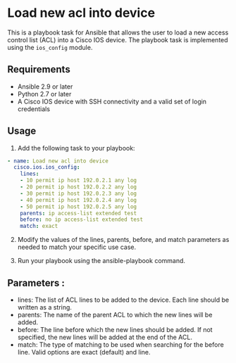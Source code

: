 # Load new acl into device

This is a playbook task for Ansible that allows the user to load a new access control list (ACL) into a Cisco IOS device. The playbook task is implemented using the `ios_config` module.

## Requirements

- Ansible 2.9 or later
- Python 2.7 or later
- A Cisco IOS device with SSH connectivity and a valid set of login credentials

## Usage

1. Add the following task to your playbook:

```yaml
- name: Load new acl into device
  cisco.ios.ios_config:
    lines:
    - 10 permit ip host 192.0.2.1 any log
    - 20 permit ip host 192.0.2.2 any log
    - 30 permit ip host 192.0.2.3 any log
    - 40 permit ip host 192.0.2.4 any log
    - 50 permit ip host 192.0.2.5 any log
    parents: ip access-list extended test
    before: no ip access-list extended test
    match: exact
```

2. Modify the values of the lines, parents, before, and match parameters as needed to match your specific use case.

3. Run your playbook using the ansible-playbook command.

## Parameters :
* lines: The list of ACL lines to be added to the device. Each line should be written as a string.
* parents: The name of the parent ACL to which the new lines will be added.
* before: The line before which the new lines should be added. If not specified, the new lines will be added at the end of the ACL.
* match: The type of matching to be used when searching for the before line. Valid options are exact (default) and line.

